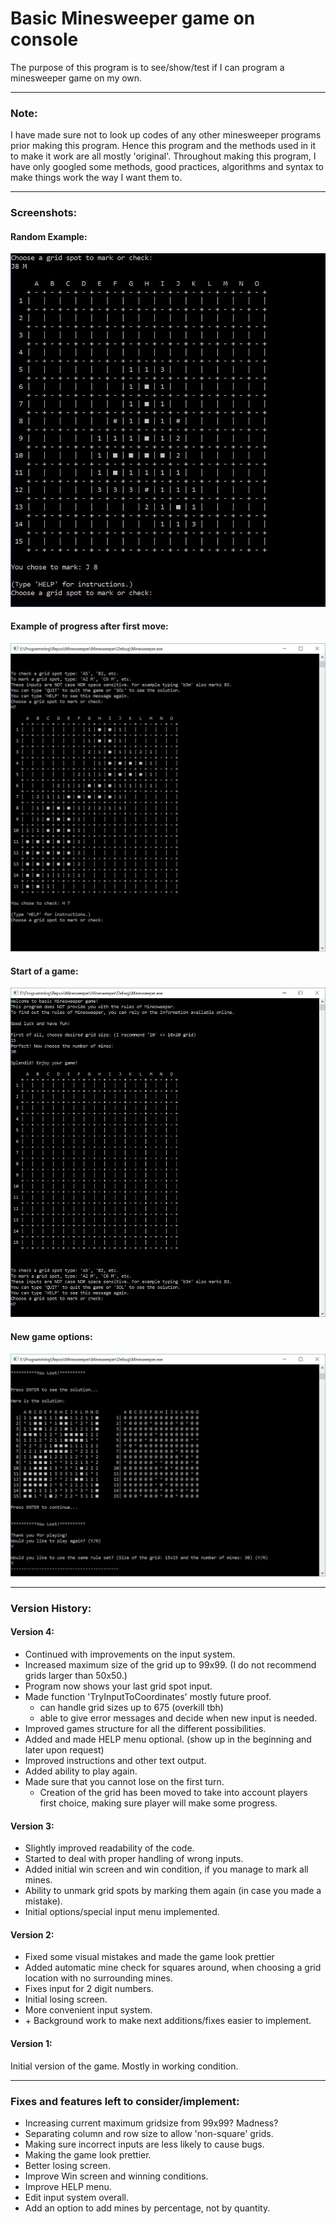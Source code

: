 # Basic Minesweeper game on console

The purpose of this program is to see/show/test if I can program a minesweeper game on my own.

---

### Note:

I have made sure not to look up codes of any other minesweeper programs prior making this program. Hence this program and the methods used in it to make it work are all mostly 'original'.
Throughout making this program, I have only googled some methods, good practices, algorithms and syntax to make things work the way I want them to.

---

### Screenshots:

#### Random Example:  
![Random example](/Screenshots/MinesweeperCapture1.JPG "Random example")

#### Example of progress after first move:
![Example of progress after first move](/Screenshots/MinesweeperCapture2.JPG?raw=true "Example of first move")

#### Start of a game:
![Start of a game](/Screenshots/MinesweeperCapture3.JPG?raw=true "Start of a game")

#### New game options:
![New game options](/Screenshots/MinesweeperCapture4.JPG?raw=true "New game")

---

### Version History:


#### Version 4:

* Continued with improvements on the input system.
* Increased maximum size of the grid up to 99x99. (I do not recommend grids larger than 50x50.)
* Program now shows your last grid spot input.
* Made function 'TryInputToCoordinates' mostly future proof.
	* can handle grid sizes up to 675 (overkill tbh)
	* able to give error messages and decide when new input is needed.
* Improved games structure for all the different possibilities.
* Added and made HELP menu optional. (show up in the beginning and later upon request)
* Improved instructions and other text output.
* Added ability to play again.
* Made sure that you cannot lose on the first turn.
	* Creation of the grid has been moved to take into account players first choice, making sure player will make some progress.

#### Version 3:

* Slightly improved readability of the code.
* Started to deal with proper handling of wrong inputs.
* Added initial win screen and win condition, if you manage to mark all mines.
* Ability to unmark grid spots by marking them again (in case you made a mistake).
* Initial options/special input menu implemented.


#### Version 2:

* Fixed some visual mistakes and made the game look prettier 
* Added automatic mine check for squares around, when choosing a grid location with no surrounding mines.
* Fixes input for 2 digit numbers.
* Initial losing screen.
* More convenient input system.
* \+ Background work to make next additions/fixes easier to implement.

#### Version 1:


Initial version of the game. Mostly in working condition.

---

### Fixes and features left to consider/implement:

* Increasing current maximum gridsize from 99x99? Madness?
* Separating column and row size to allow 'non-square' grids.
* Making sure incorrect inputs are less likely to cause bugs.
* Making the game look prettier.
* Better losing screen.
* Improve Win screen and winning conditions.
* Improve HELP menu.
* Edit input system overall.
* Add an option to add mines by percentage, not by quantity.

